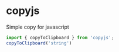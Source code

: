 # copyjs

Simple copy for javascript

```js
import { copyToClipboard } from 'copyjs';
copyToClipboard('string')
```
